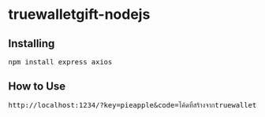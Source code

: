 # truewalletgift-nodejs
<h2>Installing</h2>
<pre>npm install express axios</pre>
<h2>How to Use</h2>
<pre>http://localhost:1234/?key=pieapple&code=โค้ดที่สร้างจากtruewallet&mobile=เบอร์คนรับเงิน</pre>
